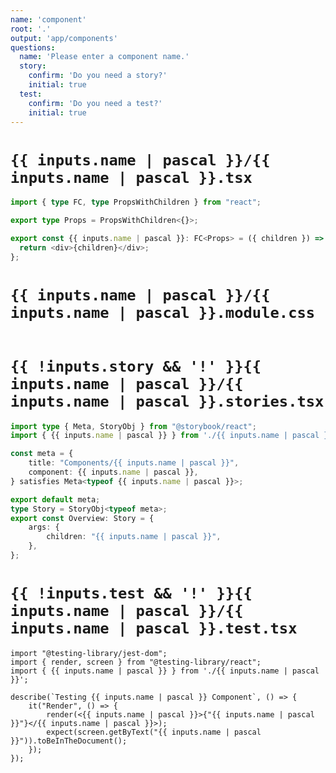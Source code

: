 ```yaml
---
name: 'component'
root: '.'
output: 'app/components'
questions:
  name: 'Please enter a component name.'
  story:
    confirm: 'Do you need a story?'
    initial: true
  test:
    confirm: 'Do you need a test?'
    initial: true
---
```


# `{{ inputs.name | pascal }}/{{ inputs.name | pascal }}.tsx`

```typescript
import { type FC, type PropsWithChildren } from "react";

export type Props = PropsWithChildren<{}>;

export const {{ inputs.name | pascal }}: FC<Props> = ({ children }) => {
  return <div>{children}</div>;
};
```

# `{{ inputs.name | pascal }}/{{ inputs.name | pascal }}.module.css`

```css

```

# `{{ !inputs.story && '!' }}{{ inputs.name | pascal }}/{{ inputs.name | pascal }}.stories.tsx`

```typescript
import type { Meta, StoryObj } from "@storybook/react";
import { {{ inputs.name | pascal }} } from './{{ inputs.name | pascal }}';

const meta = {
    title: "Components/{{ inputs.name | pascal }}",
    component: {{ inputs.name | pascal }},
} satisfies Meta<typeof {{ inputs.name | pascal }}>;

export default meta;
type Story = StoryObj<typeof meta>;
export const Overview: Story = {
    args: {
        children: "{{ inputs.name | pascal }}",
    },
};
```

# `{{ !inputs.test && '!' }}{{ inputs.name | pascal }}/{{ inputs.name | pascal }}.test.tsx`

```tsx
import "@testing-library/jest-dom";
import { render, screen } from "@testing-library/react";
import { {{ inputs.name | pascal }} } from './{{ inputs.name | pascal }}';

describe(`Testing {{ inputs.name | pascal }} Component`, () => {
    it("Render", () => {
        render(<{{ inputs.name | pascal }}>{"{{ inputs.name | pascal }}"}</{{ inputs.name | pascal }}>);
        expect(screen.getByText("{{ inputs.name | pascal }}")).toBeInTheDocument();
    });
});
```
